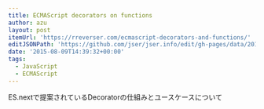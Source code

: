 ```yaml
---
title: ECMAScript decorators on functions
author: azu
layout: post
itemUrl: 'https://rreverser.com/ecmascript-decorators-and-functions/'
editJSONPath: 'https://github.com/jser/jser.info/edit/gh-pages/data/2015/08/index.json'
date: '2015-08-09T14:39:32+00:00'
tags:
  - JavaScript
  - ECMAScript
---
```

ES.nextで提案されているDecoratorの仕組みとユースケースについて
